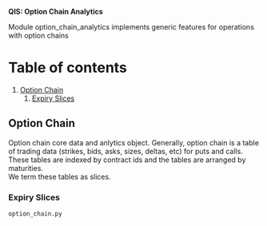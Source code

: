 

<strong>QIS: Option Chain Analytics</strong>

Module option_chain_analytics implements generic features for operations with option chains

# Table of contents
1. [Option Chain](#chain)
    1. [Expiry Slices](#eslice)



## **Option Chain** <a name="chain"></a>
Option chain core data and anlytics object. Generally, option chain is
a table of trading data (strikes, bids, asks, sizes, deltas, etc)
for puts and calls. These tables are indexed by contract ids and the tables are arranged by maturities.  
We term these tables as slices.

### Expiry Slices <a name="eslice"></a>


```python 
option_chain.py
```





